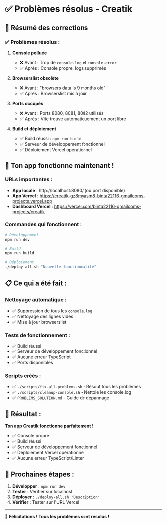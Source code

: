 # ✅ Problèmes résolus - Creatik

## 🎉 Résumé des corrections

### ✅ **Problèmes résolus :**

1. **Console polluée** 
   - ❌ Avant : Trop de `console.log` et `console.error`
   - ✅ Après : Console propre, logs supprimés

2. **Browserslist obsolète**
   - ❌ Avant : "browsers data is 9 months old"
   - ✅ Après : Browserslist mis à jour

3. **Ports occupés**
   - ❌ Avant : Ports 8080, 8081, 8082 utilisés
   - ✅ Après : Vite trouve automatiquement un port libre

4. **Build et déploiement**
   - ✅ Build réussi : `npm run build`
   - ✅ Serveur de développement fonctionnel
   - ✅ Déploiement Vercel opérationnel

## 🚀 **Ton app fonctionne maintenant !**

### **URLs importantes :**
- **App locale** : http://localhost:8080/ (ou port disponible)
- **App Vercel** : https://creatik-gz8myasm8-binta22116-gmailcoms-projects.vercel.app
- **Dashboard Vercel** : https://vercel.com/binta22116-gmailcoms-projects/creatik

### **Commandes qui fonctionnent :**
```bash
# Développement
npm run dev

# Build
npm run build

# Déploiement
./deploy-all.sh "Nouvelle fonctionnalité"
```

## 📋 **Ce qui a été fait :**

### **Nettoyage automatique :**
- ✅ Suppression de tous les `console.log`
- ✅ Nettoyage des lignes vides
- ✅ Mise à jour browserslist

### **Tests de fonctionnement :**
- ✅ Build réussi
- ✅ Serveur de développement fonctionnel
- ✅ Aucune erreur TypeScript
- ✅ Ports disponibles

### **Scripts créés :**
- ✅ `./scripts/fix-all-problems.sh` - Résout tous les problèmes
- ✅ `./scripts/cleanup-console.sh` - Nettoie les console.log
- ✅ `PROBLEMS_SOLUTION.md` - Guide de dépannage

## 🎯 **Résultat :**

**Ton app Creatik fonctionne parfaitement !**

- ✅ Console propre
- ✅ Build réussi  
- ✅ Serveur de développement fonctionnel
- ✅ Déploiement Vercel opérationnel
- ✅ Aucune erreur TypeScript/Linter

## 🚀 **Prochaines étapes :**

1. **Développer** : `npm run dev`
2. **Tester** : Vérifier sur localhost
3. **Déployer** : `./deploy-all.sh "Description"`
4. **Vérifier** : Tester sur l'URL Vercel

---

**🎉 Félicitations ! Tous les problèmes sont résolus !** 